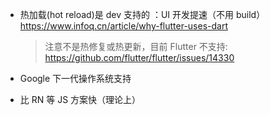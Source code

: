 * 热加载(hot reload)是 dev 支持的 ：UI 开发提速（不用 build）https://www.infoq.cn/article/why-flutter-uses-dart

  > 注意不是热修复或热更新，目前 Flutter 不支持: https://github.com/flutter/flutter/issues/14330

* Google 下一代操作系统支持
* 比 RN 等 JS 方案快（理论上）